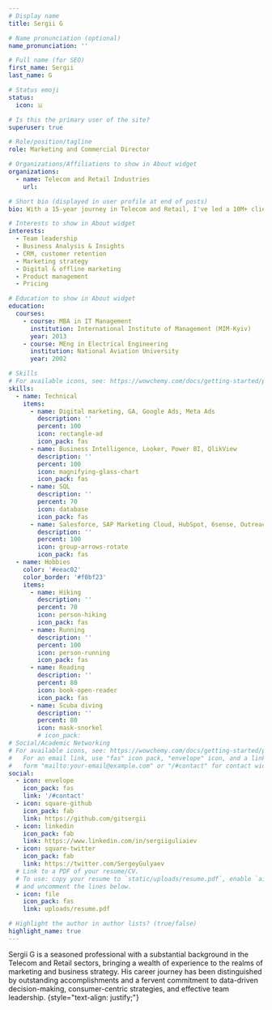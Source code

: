 ```yaml
---
# Display name
title: Sergii G

# Name pronunciation (optional)
name_pronunciation: ''

# Full name (for SEO)
first_name: Sergii
last_name: G

# Status emoji
status:
  icon: 🇺

# Is this the primary user of the site?
superuser: true

# Role/position/tagline
role: Marketing and Commercial Director

# Organizations/Affiliations to show in About widget
organizations:
  - name: Telecom and Retail Industries
    url: 

# Short bio (displayed in user profile at end of posts)
bio: With a 15-year journey in Telecom and Retail, I've led a 10M+ client base and driven over USD 400M+ in revenue. My passion for pioneering B2C and B2B strategies has guided dedicated teams to consistently exceed market expectations. Specializing in diverse marketing facets, including strategy, digital and offline marketing, CRM, pricing, and business intelligence, I'm on a mission to turn challenges into opportunities and maintain my career's fervor from day one.

# Interests to show in About widget
interests:
  - Team leadership
  - Business Analysis & Insights
  - CRM, customer retention
  - Marketing strategy
  - Digital & offline marketing
  - Product management
  - Pricing

# Education to show in About widget
education:
  courses:
    - course: MBA in IT Management
      institution: International Institute of Management (MIM-Kyiv)
      year: 2013
    - course: MEng in Electrical Engineering
      institution: National Aviation University
      year: 2002

# Skills
# For available icons, see: https://wowchemy.com/docs/getting-started/page-builder/#icons
skills:
  - name: Technical
    items:
      - name: Digital marketing, GA, Google Ads, Meta Ads
        description: ''
        percent: 100
        icon: rectangle-ad
        icon_pack: fas
      - name: Business Intelligence, Looker, Power BI, QlikView
        description: ''
        percent: 100
        icon: magnifying-glass-chart
        icon_pack: fas
      - name: SQL
        description: ''
        percent: 70
        icon: database
        icon_pack: fas
      - name: Salesforce, SAP Marketing Cloud, HubSpot, 6sense, Outreach, Braze
        description: ''
        percent: 100
        icon: group-arrows-rotate
        icon_pack: fas
  - name: Hobbies
    color: '#eeac02'
    color_border: '#f0bf23'
    items:
      - name: Hiking
        description: ''
        percent: 70
        icon: person-hiking
        icon_pack: fas
      - name: Running
        description: ''
        percent: 100
        icon: person-running
        icon_pack: fas
      - name: Reading
        description: ''
        percent: 80
        icon: book-open-reader
        icon_pack: fas
      - name: Scuba diving
        description: ''
        percent: 80
        icon: mask-snorkel
        # icon_pack: 
# Social/Academic Networking
# For available icons, see: https://wowchemy.com/docs/getting-started/page-builder/#icons
#   For an email link, use "fas" icon pack, "envelope" icon, and a link in the
#   form "mailto:your-email@example.com" or "/#contact" for contact widget.
social:
  - icon: envelope
    icon_pack: fas
    link: '/#contact'
  - icon: square-github
    icon_pack: fab
    link: https://github.com/gitsergii
  - icon: linkedin
    icon_pack: fab
    link: https://www.linkedin.com/in/sergiiguliaiev
  - icon: square-twitter
    icon_pack: fab
    link: https://twitter.com/SergeyGulyaev
  # Link to a PDF of your resume/CV.
  # To use: copy your resume to `static/uploads/resume.pdf`, enable `ai` icons in `params.yaml`,
  # and uncomment the lines below.
  - icon: file
    icon_pack: fas
    link: uploads/resume.pdf

# Highlight the author in author lists? (true/false)
highlight_name: true
---
```


Sergii G is a seasoned professional with a substantial background in the Telecom and Retail sectors, bringing a wealth of experience to the realms of marketing and business strategy. His career journey has been distinguished by outstanding accomplishments and a fervent commitment to data-driven decision-making, consumer-centric strategies, and effective team leadership.
{style="text-align: justify;"}

